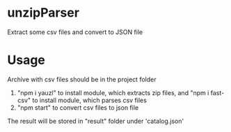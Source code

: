 # unzipParser
Extract some csv files and convert to JSON file

# Usage

Archive with csv files should be in the project folder

1) "npm i yauzl" to install module, which extracts zip files, and "npm i fast-csv" to install module, which parses csv files 
2) "npm start" to convert csv files to json file

The result will be stored in "result" folder under 'catalog.json'
